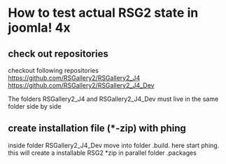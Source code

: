 # How to test actual RSG2 state in joomla! 4x

## check out repositories

checkout following repositories
https://github.com/RSGallery2/RSGallery2_J4
https://github.com/RSGallery2/RSGallery2_J4_Dev

The folders RSGallery2_J4 and RSGallery2_J4_Dev must live in the same folder side by side

## create installation file (*-zip) with phing

inside folder RSGallery2_J4_Dev move into folder .build.
here start  phing. this will create a installable RSG2 *zip in parallel folder .packages 
